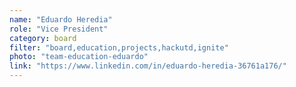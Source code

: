 ```yaml
---
name: "Eduardo Heredia"
role: "Vice President"
category: board
filter: "board,education,projects,hackutd,ignite"
photo: "team-education-eduardo"
link: "https://www.linkedin.com/in/eduardo-heredia-36761a176/"
---
```

